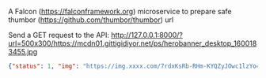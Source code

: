 A Falcon (https://falconframework.org) microservice to prepare safe thumbor (https://github.com/thumbor/thumbor) url

Send a GET request to the API:
http://127.0.0.1:8000/?url=500x300/https://mcdn01.gittigidiyor.net/ps/herobanner_desktop_1600183455.jpg

```json
{"status": 1, "img": "https://img.xxxx.com/7rdxKsRb-RHm-KYQZyJOwc1lzYo=/500x300/mcdn01.gittigidiyor.net/ps/herobanner_desktop_1600183455.jpg"}
```
